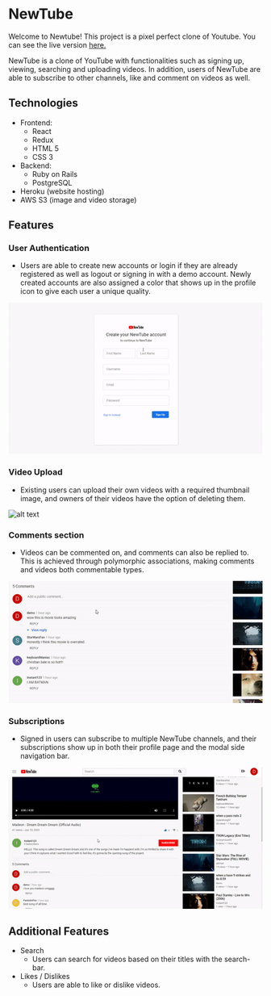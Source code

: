 # NewTube

Welcome to Newtube! This project is a pixel perfect clone of Youtube. You can see the live version [here.](https://new-tube-app.herokuapp.com/#/)

NewTube is a clone of YouTube with functionalities such as signing up, viewing, searching and uploading videos. In addition, users of NewTube are able to subscribe to other channels, like and comment on videos as well.


## Technologies

- Frontend:
    - React
    - Redux
    - HTML 5
    - CSS 3
- Backend:
    - Ruby on Rails
    - PostgreSQL
- Heroku (website hosting)
- AWS S3 (image and video storage)

## Features

### User Authentication
- Users are able to create new accounts or login if they are already registered as well as logout or signing in with a demo account. Newly created accounts are also assigned a color that shows up in the profile icon to give each user a unique quality.

![alt text](img/user-auth.gif "User Authentication")

### Video Upload
- Existing users can upload their own videos with a required thumbnail image, and owners of their videos have the option of deleting them.

![alt text](img/video-upload.gif "Video Upload")

### Comments section
- Videos can be commented on, and comments can also be replied to. This is achieved through polymorphic associations, making comments and videos both commentable types.

![alt text](img/comments.gif "Comments section")

### Subscriptions
- Signed in users can subscribe to multiple NewTube channels, and their subscriptions show up in both their profile page and the modal side navigation bar. 

![alt text](img/subscriptions.gif "Subscriptions")

## Additional Features
- Search
    - Users can search for videos based on their titles with the search-bar.
- Likes / Dislikes
    - Users are able to like or dislike videos.
